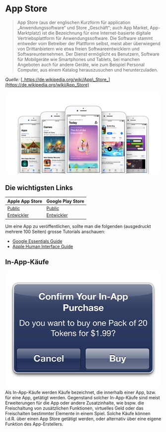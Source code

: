 # App Store

> App Store \(aus der englischen Kurzform für application „Anwendungssoftware“ und Store „Geschäft“; auch App Market, App-Marktplatz\) ist die Bezeichnung für eine Internet-basierte digitale Vertriebsplattform für Anwendungssoftware. Die Software stammt entweder vom Betreiber der Plattform selbst, meist aber überwiegend von Drittanbietern wie etwa freien Softwareentwicklern und Softwareunternehmen. Der Dienst ermöglicht es Benutzern, Software für Mobilgeräte wie Smartphones und Tablets, bei manchen Angeboten auch für andere Geräte, wie zum Beispiel Personal Computer, aus einem Katalog herauszusuchen und herunterzuladen.

_Quelle:_ [_https://de.wikipedia.org/wiki/App\_Store_](https://de.wikipedia.org/wiki/App_Store)

![](../_allgemein/og.png)

## Die wichtigsten Links

| Apple App Store | Google Play Store |
| :--- | :--- |
| [Public](https://itunes.apple.com/ch/genre/ios/id36?mt=8) | [Public](https://play.google.com/store/apps?hl=de) |
| [Entwickler](https://developer.apple.com/) | [Entwickler](https://developer.android.com/index.html) |

Um eine App zu veröffentlichen, sollte man die folgenden \(ausgedruckt mehrere 100 Seiten\) grosse Tutorials anschauen:

* [Google Essentials Guide](https://developer.android.com/distribute/essentials/index.html)
* [Apple Human Interface Guide](https://developer.apple.com/ios/human-interface-guidelines/overview/design-principles/)

## In-App-Käufe

![](../_allgemein/InAppPurchases.jpg) Als In-App-Käufe werden Käufe bezeichnet, die innerhalb einer App, bzw. für eine App, getätigt werden. Gegenstand solcher In-App-Käufe sind meist Erweiterungen für die App oder andere Zusatzinhalte, wie bspw. die Freischaltung von zusätzlichen Funktionen, virtuelles Geld oder das Freischalten bestimmter Elemente in einem Spiel. Solche Käufe können i.d.R. über einen App Store getätigt werden, oder alternativ über eine eigene Funktion des App-Erstellers.

